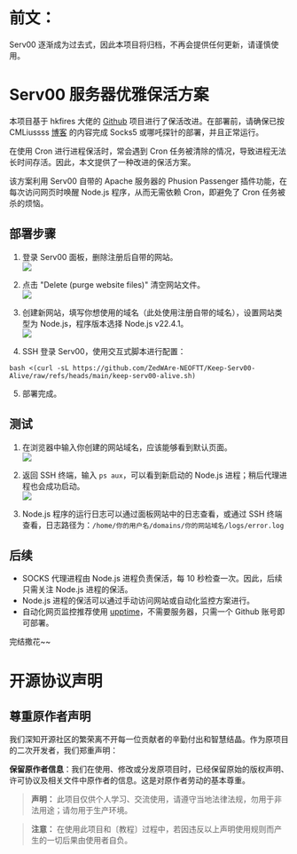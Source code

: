 # 前文：

Serv00 逐渐成为过去式，因此本项目将归档，不再会提供任何更新，请谨慎使用。

# Serv00 服务器优雅保活方案

本项目基于 hkfires 大佬的 [Github](https://github.com/hkfires/Keep-Serv00-Alive/) 项目进行了保活改进。在部署前，请确保已按 CMLiussss [博客](https://blog.cmliussss.com/p/Serv00-Socks5/) 的内容完成 Socks5 或哪吒探针的部署，并且正常运行。

在使用 Cron 进行进程保活时，常会遇到 Cron 任务被清除的情况，导致进程无法长时间存活。因此，本文提供了一种改进的保活方案。

该方案利用 Serv00 自带的 Apache 服务器的 Phusion Passenger 插件功能，在每次访问网页时唤醒 Node.js 程序，从而无需依赖 Cron，即避免了 Cron 任务被杀的烦恼。

## 部署步骤
1. 登录 Serv00 面板，删除注册后自带的网站。  
   ![](imgs/1.png)

2. 点击 "Delete (purge website files)" 清空网站文件。  
   ![](imgs/2.png)

3. 创建新网站，填写你想使用的域名（此处使用注册自带的域名），设置网站类型为 Node.js，程序版本选择 Node.js v22.4.1。  
   ![](imgs/3.png)

4. SSH 登录 Serv00，使用交互式脚本进行配置：
```
bash <(curl -sL https://github.com/ZedWAre-NEOFTT/Keep-Serv00-Alive/raw/refs/heads/main/keep-serv00-alive.sh)
```

5. 部署完成。

## 测试
1. 在浏览器中输入你创建的网站域名，应该能够看到默认页面。  
![](imgs/6.png)

2. 返回 SSH 终端，输入 `ps aux`，可以看到新启动的 Node.js 进程；稍后代理进程也会成功启动。  
![](imgs/7.png)

3. Node.js 程序的运行日志可以通过面板网站中的日志查看，或通过 SSH 终端查看，日志路径为：`/home/你的用户名/domains/你的网站域名/logs/error.log`

## 后续
- SOCKS 代理进程由 Node.js 进程负责保活，每 10 秒检查一次。因此，后续只需关注 Node.js 进程的保活。
- Node.js 进程的保活可以通过手动访问网站或自动化监控方案进行。
- 自动化网页监控推荐使用 [upptime](https://github.com/upptime/upptime)，不需要服务器，只需一个 Github 账号即可部署。

完结撒花~~

# 开源协议声明

## 尊重原作者声明

我们深知开源社区的繁荣离不开每一位贡献者的辛勤付出和智慧结晶。作为原项目的二次开发者，我们郑重声明：

**保留原作者信息**：我们在使用、修改或分发原项目时，已经保留原始的版权声明、许可协议及相关文件中原作者的信息。这是对原作者劳动的基本尊重。

> **声明：** 此项目仅供个人学习、交流使用，请遵守当地法律法规，勿用于非法用途；请勿用于生产环境。

> **注意：** 在使用此项目和〔教程〕过程中，若因违反以上声明使用规则而产生的一切后果由使用者自负。
